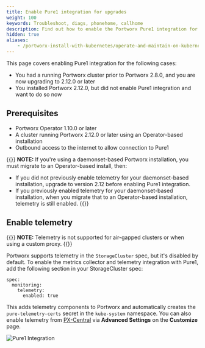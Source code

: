 ```yaml
---
title: Enable Pure1 integration for upgrades
weight: 100
keywords: Troubleshoot, diags, phonehome, callhome
description: Find out how to enable the Portworx Pure1 integration for clusters that were created before Portworx 2.8.0
hidden: true
aliases:
    - /portworx-install-with-kubernetes/operate-and-maintain-on-kubernetes/troubleshooting/enable-pure1-upgrades/
---
```

This page covers enabling Pure1 integration for the following cases:

* You had a running Portworx cluster prior to Portworx 2.8.0, and you are now upgrading to 2.12.0 or later
* You installed Portworx 2.12.0, but did not enable Pure1 integration and want to do so now

## Prerequisites

* Portworx Operator 1.10.0 or later
* A cluster running Portworx 2.12.0 or later using an Operator-based installation
* Outbound access to the internet to allow connection to Pure1

{{<info>}}
**NOTE:** If you're using a daemonset-based Portworx installation, you must migrate to an Operator-based install, then:

* If you did not previously enable telemetry for your daemonset-based installation, upgrade to version 2.12 before enabling Pure1 integration.
* If you previously enabled telemetry for your daemonset-based installation, when you migrate that to an Operator-based installation, telemetry is still enabled.
{{</info>}}

## Enable telemetry

{{<info>}}
**NOTE:** Telemetry is not supported for air-gapped clusters or when using a custom proxy.
{{</info>}}

Portworx supports telemetry in the `StorageCluster` spec, but it's disabled by default. To enable the metrics collector and telemetry integration with Pure1, add the following section in your StorageCluster spec:

```text
spec:
  monitoring:
    telemetry:
      enabled: true 
```

<!--
**CAUTION:** If you're using a custom proxy with telemetry, you must format your proxy URL as `<endpoint>:<port>`. 

For example:

```text
spec:
  env:
  - name: PX_HTTP_PROXY
    value: http://10.7.69.67:8888
```
-->

This adds telemetry components to Portworx and automatically creates the `pure-telemetry-certs` secret in the `kube-system` namespace. You can also enable telemetry from [PX-Central](https://central.portworx.com/specGen/wizard) via **Advanced Settings** on the **Customize** page.

  ![Pure1 Integration](/img/enable-Pure1-integration.png)

